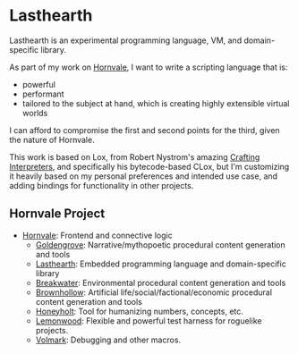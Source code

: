 # Lasthearth

Lasthearth is an experimental programming language, VM, and domain-specific library.

As part of my work on [Hornvale](https://github.com/ndouglas/hornvale/), I want to write a scripting language that is:

- powerful
- performant
- tailored to the subject at hand, which is creating highly extensible virtual worlds

I can afford to compromise the first and second points for the third, given the nature of Hornvale.

This work is based on Lox, from Robert Nystrom's amazing [Crafting Interpreters](https://craftinginterpreters.com), and specifically his bytecode-based CLox, but I'm customizing it heavily based on my personal preferences and intended use case, and adding bindings for functionality in other projects.

## Hornvale Project
- [Hornvale](https://github.com/ndouglas/hornvale/): Frontend and connective logic
  - [Goldengrove](https://github.com/ndouglas/goldengrove/): Narrative/mythopoetic procedural content generation and tools
  - [Lasthearth](https://github.com/ndouglas/lasthearth/): Embedded programming language and domain-specific library
  - [Breakwater](https://github.com/ndouglas/breakwater/): Environmental procedural content generation and tools
  - [Brownhollow](https://github.com/ndouglas/brownhollow/): Artificial life/social/factional/economic procedural content generation and tools
  - [Honeyholt](https://github.com/ndouglas/honeyholt/): Tool for humanizing numbers, concepts, etc.
  - [Lemonwood](https://github.com/ndouglas/lemonwood/): Flexible and powerful test harness for roguelike projects.
  - [Volmark](https://github.com/ndouglas/volmark/): Debugging and other macros.
